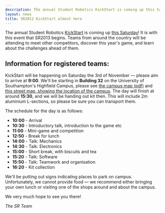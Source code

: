 ```yaml
---
description: The annual Student Robotics KickStart is coming up this Saturday.
layout: news
title: SR2012 KickStart almost here
---
```

The annual Student Robotics [KickStart](/events/kickstart "Kickstart overview") is coming up [this Saturday](/events/sr2013/2012-11-03-kickstart "Event details")!
It is with this event that SR2013 begins.
Teams from around the country will be attending to meet other competitors,
 discover this year's game, and learn about the challenges ahead of them.

Information for registered teams:
---------------------------------

KickStart will be happening on Saturday the 3rd of November &mdash; please aim to arrive at **9:00**.
We'll be starting in **Building 32** on the University of Southampton's Highfield Campus,
 please see [the campus map (pdf)](http://www.southampton.ac.uk/visitus/campuses/maps/highfield_3d_key.pdf "University of Southampton, Highfield Campus map")
 and [this street map, showing the location of the campus](http://maps.google.co.uk/maps?q=Southampton+SO17+1BJ&hl=en&ll=50.936039,-1.39595&spn=0.010047,0.014012&sll=50.930386,-1.393204&sspn=0.020097,0.028024&z=16 "Google Maps for SO17 1BJ").
The day will finish at around **15:30**, and we will be handing out kit then.
This will include 2m aluminium L-sections, so please be sure you can transport them.

The schedule for the day is as follows:

 * **10:00** - Arrival
 * **10:30** - Introductory talk, introduction to the game etc
 * **11:00** - Mini-game and competition
 * **12:50** - Break for lunch
 * **14:00** - Talk: Mechanics
 * **14:30** - Talk: Electronics
 * **15:00** - Short break, with biscuits and tea
 * **15:20** - Talk: Software
 * **15:50** - Talk: Teamwork and organisation
 * **16:20** - Kit collection

We'll be putting out signs indicating places to park on campus.
Unfortunately, we cannot provide food &mdash; we recommend either bringing your own lunch or visiting one of the shops around and about the campus.

We very much hope to see you there!

_The SR Team_

